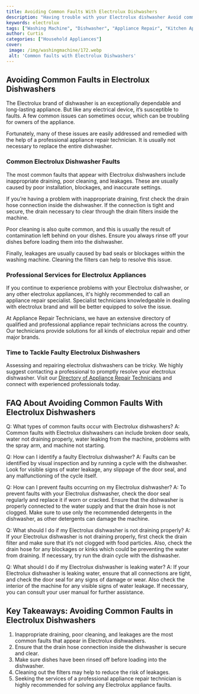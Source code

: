 ```yaml
---
title: Avoiding Common Faults With Electrolux Dishwashers
description: "Having trouble with your Electrolux dishwasher Avoid common faults with this guide to trouble-shooting and maintaining your dishwasher"
keywords: electrolux
tags: ["Washing Machine", "Dishwasher", "Appliance Repair", "Kitchen Appliances", "Clean Appliance", "Appliance Brand"]
author: Curtis
categories: ["Household Appliances"]
cover: 
 image: /img/washingmachine/172.webp
 alt: 'Common faults with Electrolux Dishwashers'
---
```

## Avoiding Common Faults in Electrolux Dishwashers

The Electrolux brand of dishwasher is an exceptionally dependable and long-lasting appliance. But like any electrical device, it’s susceptible to faults. A few common issues can sometimes occur, which can be troubling for owners of the appliance. 

Fortunately, many of these issues are easily addressed and remedied with the help of a professional appliance repair technician. It is usually not necessary to replace the entire dishwasher.

### Common Electrolux Dishwasher Faults

The most common faults that appear with Electrolux dishwashers include inappropriate draining, poor cleaning, and leakages. These are usually caused by poor installation, blockages, and inaccurate settings.

If you’re having a problem with inappropriate draining, first check the drain hose connection inside the dishwasher. If the connection is tight and secure, the drain necessary to clear through the drain filters inside the machine.

Poor cleaning is also quite common, and this is usually the result of contamination left behind on your dishes. Ensure you always rinse off your dishes before loading them into the dishwasher. 

Finally, leakages are usually caused by bad seals or blockages within the washing machine. Cleaning the filters can help to resolve this issue.

### Professional Services for Electrolux Appliances

If you continue to experience problems with your Electrolux dishwasher, or any other electrolux appliances, it's highly recommended to call an appliance repair specialist. Specialist technicians knowledgeable in dealing with electrolux brand and will be better equipped to solve the issue.

At Appliance Repair Technicians, we have an extensive directory of qualified and professional appliance repair technicians across the country. Our technicians provide solutions for all kinds of electrolux repair and other major brands.

### Time to Tackle Faulty Electrolux Dishwashers

Assessing and repairing electrolux dishwashers can be tricky. We highly suggest contacting a professional to promptly resolve your electrolux dishwasher. Visit our [Directory of Appliance Repair Technicians](./pages/appliance-repair-technicians) and connect with experienced professionals today.

## FAQ About Avoiding Common Faults With Electrolux Dishwashers 

Q: What types of common faults occur with Electrolux dishwashers? 
A: Common faults with Electrolux dishwashers can include broken door seals, water not draining properly, water leaking from the machine, problems with the spray arm, and machine not starting.

Q: How can I identify a faulty Electrolux dishwasher? 
A: Faults can be identified by visual inspection and by running a cycle with the dishwasher. Look for visible signs of water leakage, any slippage of the door seal, and any malfunctioning of the cycle itself.

Q: How can I prevent faults occurring on my Electrolux dishwasher? 
A: To prevent faults with your Electrolux dishwasher, check the door seal regularly and replace it if worn or cracked. Ensure that the dishwasher is properly connected to the water supply and that the drain hose is not clogged. Make sure to use only the recommended detergents in the dishwasher, as other detergents can damage the machine.

Q: What should I do if my Electrolux dishwasher is not draining properly? 
A: If your Electrolux dishwasher is not draining properly, first check the drain filter and make sure that it’s not clogged with food particles. Also, check the drain hose for any blockages or kinks which could be preventing the water from draining. If necessary, try run the drain cycle with the dishwasher. 

Q: What should I do if my Electrolux dishwasher is leaking water? 
A: If your Electrolux dishwasher is leaking water, ensure that all connections are tight, and check the door seal for any signs of damage or wear. Also check the interior of the machine for any visible signs of water leakage. If necessary, you can consult your user manual for further assistance.

## Key Takeaways: Avoiding Common Faults in Electrolux Dishwashers
1. Inappropriate draining, poor cleaning, and leakages are the most common faults that appear in Electrolux dishwashers. 
2. Ensure that the drain hose connection inside the dishwasher is secure and clear. 
3. Make sure dishes have been rinsed off before loading into the dishwasher. 
4. Cleaning out the filters may help to reduce the risk of leakages. 
5. Seeking the services of a professional appliance repair technician is highly recommended for solving any Electrolux appliance faults.
